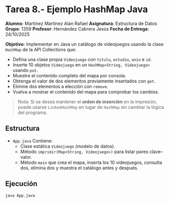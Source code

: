 # Tarea 8.- Ejemplo HashMap Java

**Alumno**: Martínez Martínez Alan Rafael
**Asignatura**: Estructura de Datos
**Grupo**: 1359
**Profesor**: Hernández Cabrera Jesús
**Fecha de Entrega**: 24/10/2025

**Objetivo**: Implementar en Java un catálogo de videojuegos usando la clase `HashMap` de la API Collections que:
- Defina una clase propia `Videojuego` con `titulo`, `estudio`, `anio` e `id`.
- Inserte 10 objetos `Videojuego` en un `HashMap<String, Videojuego>` usando `put`.
- Muestre el contenido completo del mapa por consola.
- Obtenga el valor de dos elementos previamente insertados con `get`.
- Elimine dos elementos a elección con `remove`.
- Vuelva a mostrar el contenido del mapa para comprobar los cambios.

> Nota: Si se desea mantener el **orden de inserción** en la impresión, puede usarse `LinkedHashMap` en lugar de `HashMap` sin cambiar la lógica del programa.

## Estructura
- `App.java`
  Contiene:
  - Clase estática `Videojuego` (modelo de datos).
  - Método `imprimir(Map<String, Videojuego>)` para listar pares clave–valor.
  - Método `main` que crea el mapa, inserta los 10 videojuegos, consulta dos, elimina dos y muestra el catálogo antes y después.

## Ejecución
```bash
java App.java